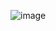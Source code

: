 ![image](https://github.com/yanderground/FactoryMethod/assets/78827513/1a3afaab-1b75-4cc9-b994-369c10735931)
